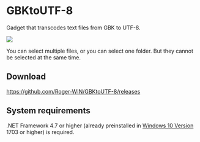 # GBKtoUTF-8

Gadget that transcodes text files from GBK to UTF-8.

![](https://i.loli.net/2018/09/09/5b9495b648bec.png)

You can select multiple files, or you can select one folder. But they cannot be selected at the same time.

## Download

https://github.com/Roger-WIN/GBKtoUTF-8/releases

## System requirements

.NET Framework 4.7 or higher (already preinstalled in [Windows 10 Version](ms-settings:about) 1703 or higher) is required.
